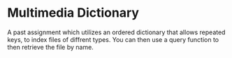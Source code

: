 # Multimedia Dictionary
 A past assignment which utilizes an ordered dictionary that allows repeated keys, to index files of diffrent types. You can then use a query function to then retrieve the file by name.
